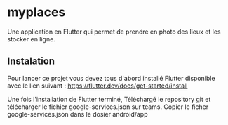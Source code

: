 # myplaces

Une application en Flutter qui permet de prendre en photo des lieux et les stocker en ligne.

## Instalation

Pour lancer ce projet vous devez tous d'abord installé Flutter disponible avec le lien suivant :
https://flutter.dev/docs/get-started/install

Une fois l'installation de Flutter terminé, Téléchargé le repository git et télécharger le fichier google-services.json sur teams.
Copier le ficher  google-services.json dans le dosier android/app
